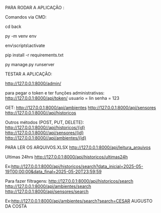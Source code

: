 PARA RODAR A APLICAÇÃO :

Comandos via CMD:

cd back

py -m venv env

env\scripts\activate

pip install -r requirements.txt

py manage.py runserver


TESTAR A APLICAÇÃO:

http://127.0.0.1:8000/admin/

para pegar o token e ter funções administrativas:
http://127.0.0.1:8000/api/token/
usuario = lin
senha = 123

GET:
http://127.0.0.1:8000/api/ambientes
http://127.0.0.1:8000/api/sensores
http://127.0.0.1:8000//api/historicos


Outros métodos (POST, PUT, DELETE):
http://127.0.0.1:8000//api/historicos/{id}
http://127.0.0.1:8000//api/sensores/{id}
http://127.0.0.1:8000//api/ambientes/{id}

PARA LER OS ARQUIVOS.XLSX
http://127.0.0.1:8000/api/leitura_arquivos


Ultimas 24hrs
http://127.0.0.1:8000/api/historicos/ultimas24h

Ex:http://127.0.0.1:8000/api/historicos/search?data_inicial=2025-05-19T00:00:00&data_final=2025-05-20T23:59:59


Para fazer filtragens:
http://127.0.0.1:8000/api/historicos/search
http://127.0.0.1:8000/api/ambientes/search
http://127.0.0.1:8000/api/sensores/search

Ex:http://127.0.0.1:8000/api/ambientes/search?search=CESAR AUGUSTO DA COSTA 
